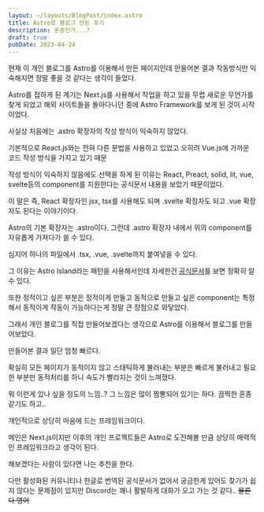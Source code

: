 ```yaml
---
layout: ~/layouts/BlogPost/index.astro
title: Astro로 블로그 만든 후기
description: 혼종인가...?
draft: true
pubDate: 2023-04-24
---
```


현재 이 개인 블로그를 Astro를 이용해서 만든 페이지인데 만들어본 결과 작동방식만 익숙해지면 정말 좋을 것 같다는 생각이 들었다.

Astro를 접하게 된 계기는 Next.js를 사용해서 작업을 하고 있을 무렵 새로운 무언가를 찾게 되었고 해외 사이트들을 돌아다니던 중에 Astro Framework를 보게 된 것이 시작이었다.

사실상 처음에는 .astro 확장자의 작성 방식이 익숙하지 않았다.

기본적으로 React.js와는 전혀 다른 문법을 사용하고 있었고 오히려 Vue.js에 가까운 코드 작성 방식을 가지고 있기 때문

작성 방식이 익숙하지 않음에도 선택을 하게 된 이유는 React, Preact, solid, lit, vue, svelte등의 component를 지원한다는 공식문서 내용을 보았기 때문이었다.

이 말은 즉, React 확장자인 jsx, tsx를 사용해도 되며 .svelte 확장자도 되고 .vue 확장자도 된다는 이야기이다.

Astro의 기본 확장자는 .astro이다. 그런데 .astro 확장자 내에서 위의 component를 자유롭게 가져다가 쓸 수 있다.

심지어 하나의 파일에서 .tsx, .vue, .svelte까지 붙여넣을 수 있다.

그 이유는 Astro Island라는 패턴을 사용해서인데 자세한건 [공식문서](https://docs.astro.build/en/concepts/islands/)를 보면 정확히 알 수 있다.

또한 정적이고 싶은 부분은 정적이게 만들고 동적으로 만들고 싶은 component는 특정해서 동적이게 작동이 가능하다는게 정말 큰 장점으로 와닿았다.

그래서 개인 블로그를 직접 만들어보겠다는 생각으로 Astro를 이용해서 블로그를 만들어보았다.

만들어본 결과 일단 엄청 빠르다.

확실히 모든 페이지가 동적이지 않고 스태틱하게 불러내는 부분은 빠르게 불러내고 필요한 부분만 동적처리를 하니 속도가 빨라지는 것이 느껴졌다.

뭐 이런게 있나 싶을 정도의 느낌..? 그 느낌은 많이 짬뽕되어 있기는 하다. 끔찍한 혼종 같기도 하고..

개인적으로 상당히 마음에 드는 프레임워크이다.

메인은 Next.js이지만 이후의 개인 프로젝트들은 Astro로 도전해볼 만큼 상당히 매력적인 프레임워크라고 생각이 된다.

해보겠다는 사람이 있다면 나는 추천을 한다.

다만 활성화된 커뮤니티나 한글로 번역된 공식문서가 없어서 궁금한게 있어도 찾기가 쉽지 않다는 문제점이 있지만 Discord는 꽤나 활발하게 대화가 오고 가는 것 같다.. ~~물론 다 영어~~